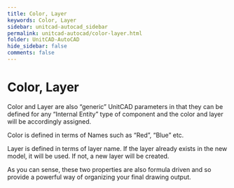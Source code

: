 ```yaml
---
title: Color, Layer
keywords: Color, Layer
sidebar: unitcad-autocad_sidebar
permalink: unitcad-autocad/color-layer.html
folder: UnitCAD-AutoCAD
hide_sidebar: false
comments: false
---
```

# Color, Layer



Color and Layer are also “generic” UnitCAD parameters in that they can be defined for any “Internal Entity” type of component and the color and layer will be accordingly assigned.

Color is defined in terms of Names such as “Red”, “Blue” etc.

Layer is defined in terms of layer name. If the layer already exists in the new model, it will be used. If not, a new layer will be created.

As you can sense, these two properties are also formula driven and so provide a powerful way of organizing your final drawing output.
